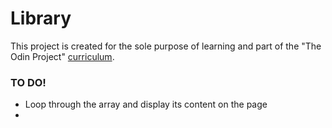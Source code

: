 # Library
This project is created for the sole purpose of learning and part of the "The Odin Project" [curriculum](https://theodinproject.com/).

### TO DO!
- Loop through the array and display its content on the page
-